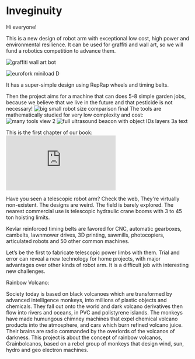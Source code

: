 # Inveginuity
Hi everyone! 

This is a new design of robot arm with exceptional low cost, high power and environmental resilience. 
It can be used for graffiti and wall art, so we will fund a robotics competition to advance them.

![graffiti wall art bot](https://github.com/SwedenDigTec/Inveginuity/assets/162095228/de3dfc4e-b003-4de5-9e66-1adba1aba888)

![eurofork miniload D](https://github.com/SwedenDigTec/Inveginuity/assets/162095228/4ab2b3a6-9092-4316-936d-dc5d73940244)

It has a super-simple design using RepRap wheels and timing belts.

Then the project aims for a machine that can does 5-8 simple garden jobs, 
because we believe that we live in the future and that pesticide is not necessary!
![big small robot size comparison final ](https://github.com/SwedenDigTec/Inveginuity/assets/162095228/7412765e-d11b-4cdf-92f9-d9bfcf53a227)
The tools are mathematically studied for very low complexity and cost:
![many tools view 2](https://github.com/SwedenDigTec/Inveginuity/assets/162095228/850c33ae-0348-4855-99d9-5f2121e20608)
![ full ultrasound beacon with object IDs layers 3a text](https://github.com/SwedenDigTec/Inveginuity/assets/162095228/661cedd2-cbd1-4e3a-aa72-9c389864c0ae)

This is the first chapter of our book: ![PDF can be dowloaded from here](https://github.com/SwedenDigTec/Inveginuity/blob/main/Roboto%20Coltimech%20garden%20reprap%20v08b2.pdf)

Have you seen a telescopic robot arm? Check the web, They're virtually non-existent. The designs are weird. The field is barely explored. The nearest commercial use is telescopic hydraulic crane booms with 3 to 45 ton hoisting limits.

Kevlar reinforced timing belts are favored for CNC, automatic gearboxes, cambelts, lawnmower drives, 3D printing, sawmills, photocopiers, articulated robots and 50 other common machines.

Let’s be the first to fabricate telescopic power limbs with them. Trial and error can reveal a new technology for home projects, with major advantages over other kinds of robot arm. It is a difficult job with interesting new challenges.

Rainbow Volcano:

Society today is based on black volcanoes which are transformed by advanced intelligence monkeys, into millions of plastic objects and chemicals. They fall out onto the world and dark volcano derivatives then flow into rivers and oceans, in PVC and polistyrene islands.
The monkeys have made humungous chimney machines that expel chemical volcano products into the atmosphere, and cars which burn refined volcano juice. Their brains are radio commanded by the overlords of the volcanos of darkness.
This project is about the concept of rainbow volcanos, Grainbolcanos, based on a rebel group of monkeys that design wind, sun, hydro and geo electron machines. 
